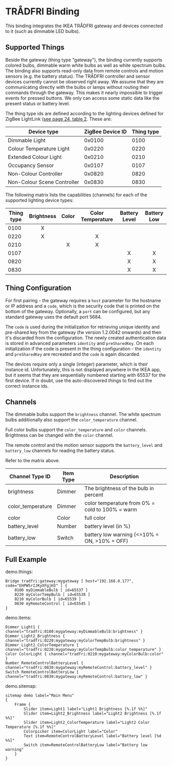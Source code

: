 # TRÅDFRI Binding

This binding integrates the IKEA TRÅDFRI gateway and devices connected to it (such as dimmable LED bulbs).

## Supported Things

Beside the gateway (thing type "gateway"), the binding currently supports colored bulbs, dimmable warm white bulbs as well as white spectrum bulbs.
The binding also supports read-only data from remote controls and motion sensors (e.g. the battery status).
The TRÅDFRI controller and sensor devices currently cannot be observed right away.
We assume that they are communicating directly with the bulbs or lamps without routing their commands through the gateway.
This makes it nearly impossible to trigger events for pressed buttons.
We only can access some static data like the present status or battery level. 

The thing type ids are defined according to the lighting devices defined for ZigBee LightLink ([see page 24, table 2](https://www.nxp.com/documents/user_manual/JN-UG-3091.pdf).
These are:

| Device type                     | ZigBee Device ID | Thing type |
|---------------------------------|------------------|------------|
| Dimmable Light                  | 0x0100           | 0100       |
| Colour Temperature Light        | 0x0220           | 0220       |
| Extended Colour Light           | 0x0210           | 0210       |
| Occupancy Sensor                | 0x0107           | 0107       |
| Non-Colour Controller           | 0x0820           | 0820       |
| Non-Colour Scene Controller     | 0x0830           | 0830       |

The following matrix lists the capabilities (channels) for each of the supported lighting device types:

| Thing type  | Brightness | Color | Color Temperature | Battery Level | Battery Low |
|-------------|:----------:|:-----:|:-----------------:|:-------------:|:-----------:|
|  0100       |     X      |       |                   |               |             |
|  0220       |     X      |       |         X         |               |             |
|  0210       |            |   X   |         X         |               |             |
|  0107       |            |       |                   |       X       |      X      |
|  0820       |            |       |                   |       X       |      X      |
|  0830       |            |       |                   |       X       |      X      |

## Thing Configuration

For first pairing - the gateway requires a `host` parameter for the hostname or IP address and a `code`, which is the security code that is printed on the bottom of the gateway.
Optionally, a `port` can be configured, but any standard gateway uses the default port 5684.

The `code` is used during the initialization for retrieving unique identity and pre-shared key from the gateway (fw version 1.2.0042 onwards) and then it's discarded from the configuration. The newly created authentication data is stored in advanced parameters `identity` and `preSharedKey`.
On each initialization if the code is present in the thing configuration - the `identity` and `preSharedKey` are recreated and the `code` is again discarded.

The devices require only a single (integer) parameter, which is their instance id. Unfortunately, this is not displayed anywhere in the IKEA app, but it seems that they are sequentially numbered starting with 65537 for the first device. If in doubt, use the auto-discovered things to find out the correct instance ids.

## Channels

The dimmable bulbs support the `brightness` channel.
The white spectrum bulbs additionally also support the `color_temperature` channel. 

Full color bulbs support the `color_temperature` and `color` channels.
Brightness can be changed with the `color` channel.

The remote control and the motion sensor supports the `battery_level` and `battery_low` channels for reading the battery status.

Refer to the matrix above.

| Channel Type ID   | Item Type | Description                                      |
|-------------------|-----------|--------------------------------------------------|
| brightness        | Dimmer    | The brightness of the bulb in percent            |
| color_temperature | Dimmer    | color temperature from 0% = cold to 100% = warm  |
| color             | Color     | full color                                       |
| battery_level     | Number    | battery level (in %)                             |
| battery_low       | Switch    | battery low warning (<=10% = ON, >10% = OFF)     |

## Full Example

demo.things:

```
Bridge tradfri:gateway:mygateway [ host="192.168.0.177", code="EHPW5rIJKyXFgjH3" ] {
    0100 myDimmableBulb [ id=65537 ]    
    0220 myColorTempBulb [ id=65538 ]
    0210 myColorBulb [ id=65539 ]
    0830 myRemoteControl [ id=65545 ]
}
```

demo.items:

```
Dimmer Light1 { channel="tradfri:0100:mygateway:myDimmableBulb:brightness" }
Dimmer Light2_Brightness { channel="tradfri:0220:mygateway:myColorTempBulb:brightness" }
Dimmer Light2_ColorTemperature { channel="tradfri:0220:mygateway:myColorTempBulb:color_temperature" }
Color ColorLight { channel="tradfri:0210:mygateway:myColorBulb:color" }
Number RemoteControlBatteryLevel { channel="tradfri:0830:mygateway:myRemoteControl:battery_level" } 
Switch RemoteControlBatteryLow { channel="tradfri:0830:mygateway:myRemoteControl:battery_low" }
```

demo.sitemap:

```
sitemap demo label="Main Menu"
{
    Frame {
        Slider item=Light1 label="Light1 Brightness [%.1f %%]"
        Slider item=Light2_Brightness label="Light2 Brightness [%.1f %%]"
        Slider item=Light2_ColorTemperature label="Light2 Color Temperature [%.1f %%]"
        Colorpicker item=ColorLight label="Color"
        Text item=RemoteControlBatteryLevel label="Battery level [%d %%]"
        Switch item=RemoteControlBatteryLow label="Battery low warning"
    }
}
```
